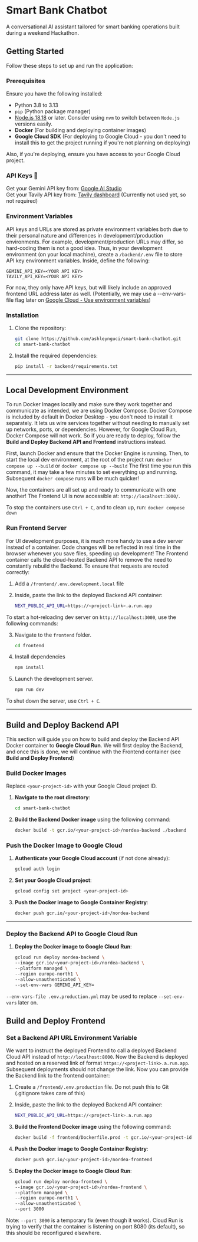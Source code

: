 # Smart Bank Chatbot
A conversational AI assistant tailored for smart banking operations built during a weekend Hackathon.

## Getting Started
Follow these steps to set up and run the application:

### Prerequisites
Ensure you have the following installed:
- Python 3.8 to 3.13
- `pip` (Python package manager)
- [Node.js 18.18](https://nodejs.org/en) or later. Consider using `nvm` to switch between `Node.js` versions easily.
- **Docker** (For building and deploying container images)
- **Google Cloud SDK** (For deploying to Google Cloud - you don't need to install this to get the project running if you're not planning on deploying)

Also, if you're deploying, ensure you have access to your Google Cloud project.

### API Keys 🔑 
Get your Gemini API key from: [Google AI Studio](https://aistudio.google.com/app/apikey)  
Get your Tavily API key from: [Tavily dashboard](https://app.tavily.com/home) (Currently not used yet, so not required)

### Environment Variables
API keys and URLs are stored as private environment variables both due to their personal nature and differences in development/production environments.
For example, development/production URLs may differ, so hard-coding them is not a good idea.
Thus, in your development environment (on your local machine), create a `/backend/.env` file to store API key environment variables.
Inside, define the following:
```
GEMINI_API_KEY=<YOUR API KEY>
TAVILY_API_KEY=<YOUR API KEY>
```
For now, they only have API keys, but will likely include an approved frontend URL address later as well.
(Potentially, we may use a --env-vars-file flag later on [Google Cloud - Use environment variables](https://cloud.google.com/workflows/docs/use-environment-variables)) 

### Installation

1. Clone the repository:
    ```bash
    git clone https://github.com/ashleynguci/smart-bank-chatbot.git
    cd smart-bank-chatbot
    ```

2. Install the required dependencies:
    ```bash
    pip install -r backend/requirements.txt
    ```

---

## Local Development Environment
To run Docker Images locally and make sure they work together and communicate as intended, we are using Docker Compose.
Docker Compose is included by default in Docker Desktop - you don't need to install it separately.
It lets us wire services together without needing to manually set up networks, ports, or dependencies.
However, for Google Cloud Run, Docker Compose will not work. 
So if you are ready to deploy, follow the **Build and Deploy Backend API and Frontend** instructions instead.

First, launch Docker and ensure that the Docker Engine is running. Then, to start the local dev environment, at the root of the project run:
    ```
    docker compose up --build
    ```
or
    ```
    docker compose up --build
    ```
    The first time you run this command, it may take a few minutes to set everything up and running. Subsequent `docker compose` runs will be much quicker!

Now, the containers are all set up and ready to communicate with one another!
The Frontend UI is now accessible at: `http://localhost:3000/`.

To stop the containers use `Ctrl + C`, and to clean up, run:
    ```
    docker compose down
    ```

### Run Frontend Server
For UI development purposes, it is much more handy to use a dev server instead of a container.
Code changes will be reflected in real time in the browser whenever you save files, speeding up development!
The Frontend container calls the cloud-hosted Backend API to remove the need to constantly rebuild the Backend.
To ensure that requests are routed correctly:

1. Add a `/frontend/.env.development.local` file

2. Inside, paste the link to the deployed Backend API container:
    ```bash
    NEXT_PUBLIC_API_URL=https://<project-link>.a.run.app
    ```

To start a hot-reloading dev server on `http://localhost:3000`, use the following commands:

3. Navigate to the `frontend` folder.
    ```bash
    cd frontend
    ```

4. Install dependencies
    ```bash
    npm install
    ```

5. Launch the development server.
    ```bash
    npm run dev
    ```

To shut down the server, use `Ctrl + C`.

---

## Build and Deploy Backend API

This section will guide you on how to build and deploy the Backend API Docker container to **Google Cloud Run**.
We will first deploy the Backend, and once this is done, we will continue with the Frontend container (see **Build and Deploy Frontend**)

### Build Docker Images

Replace `<your-project-id>` with your Google Cloud project ID.

1. **Navigate to the root directory**:
    ```bash
    cd smart-bank-chatbot
    ```

2. **Build the Backend Docker image** using the following command:
    ```bash
    docker build -t gcr.io/<your-project-id>/nordea-backend ./backend
    ```

### Push the Docker Image to Google Cloud

1. **Authenticate your Google Cloud account** (if not done already):
    ```bash
    gcloud auth login
    ```

2. **Set your Google Cloud project**:
    ```bash
    gcloud config set project <your-project-id>
    ```

3. **Push the Docker image to Google Container Registry**:
    ```bash
    docker push gcr.io/<your-project-id>/nordea-backend
    ```

---

### Deploy the Backend API to Google Cloud Run

1. **Deploy the Docker image to Google Cloud Run**:
    ```bash
    gcloud run deploy nordea-backend \
    --image gcr.io/<your-project-id>/nordea-backend \
    --platform managed \
    --region europe-north1 \
    --allow-unauthenticated \
    --set-env-vars GEMINI_API_KEY=
    ```

`--env-vars-file .env.production.yml` may be used to replace `--set-env-vars` later on.

## Build and Deploy Frontend

### Set a Backend API URL Environment Variable
We want to instruct the deployed Frontend to call a deployed Backend Cloud API instead of `http://localhost:8000`.
Now the Backend is deployed and hosted on a reserved link of format `https://<project-link>.a.run.app`. 
Subsequent deployments should not change the link.
Now you can provide the Backend link to the frontend container:

1. Create a `/frontend/.env.production` file. Do not push this to Git (.gitignore takes care of this)

2. Inside, paste the link to the deployed Backend API container:
    ```bash
    NEXT_PUBLIC_API_URL=https://<project-link>.a.run.app
    ```

3. **Build the Frontend Docker image** using the following command:
    ```bash
    docker build -f frontend/Dockerfile.prod -t gcr.io/<your-project-id>/nordea-frontend ./frontend
    ```

4. **Push the Docker image to Google Container Registry**:
    ```bash
    docker push gcr.io/<your-project-id>/nordea-frontend
    ```

5. **Deploy the Docker image to Google Cloud Run**:
    ```bash
    gcloud run deploy nordea-frontend \
    --image gcr.io/<your-project-id>/nordea-frontend \
    --platform managed \
    --region europe-north1 \
    --allow-unauthenticated \
    --port 3000
    ```

Note: `--port 3000` is a temporary fix (even though it works). Cloud Run is trying to verify that the container is listening on port 8080 (its default), so this should be reconfigured elsewhere.